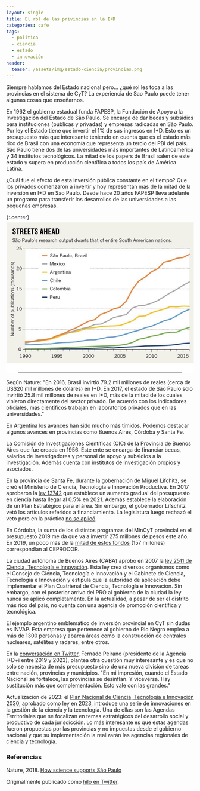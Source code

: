 ```yaml
---
layout: single
title: El rol de las privincias en la I+D
categories: cafe
tags:
  - política
  - ciencia
  - estado
  - innovación
header:
  teaser: /assets/img/estado-ciencia/provincias.png
---
```


Siempre hablamos del Estado nacional pero... ¿qué rol les toca a las provincias en el sistema de CyT? La experiencia de Sao Paulo puede tener algunas cosas que enseñarnos.

En 1962 el gobierno estadual funda FAPESP, la Fundación de Apoyo a la Investigación del Estado de São Paulo. Se encarga de dar becas y subsidios para instituciones (públicas y privadas) y empresas radicadas en São Paulo. Por ley el Estado tiene que invertir el 1% de sus ingresos en I+D. Esto es un presupuesto más que interesante teniendo en cuenta que es el estado más rico de Brasil con una economía que representa un tercio del PBI del país. São Paulo tiene dos de las universidades más importantes de Latinoamérica y 34 institutos tecnológicos. La mitad de los papers de Brasil salen de este estado y supera en producción científica a todos los país de América Latina.

¿Cuál fue el efecto de esta inversión pública constante en el tiempo? Que los privados comenzaron a invertir y hoy representan más de la mitad de la inversión en I+D en Sao Paulo. Desde hace 20 años FAPESP lleva adelante un programa para transferir los desarrollos de las universidades a las pequeñas empresas.

{:.center}
![saopaulo](/assets/img/estado-ciencia/sao-paulo.jpeg)
<br>

Según Nature: "En 2016, Brasil invirtió 79.2 mil millones de reales (cerca de US$20 mil millones de dólares) en I+D. En 2017, el estado de São Paulo solo invirtió 25.8 mil millones de reales en I+D, más de la mitad de los cuales vinieron directamente del sector privado. De acuerdo con los indicadores oficiales, más científicos trabajan en laboratorios privados que en las universidades."

En Argentina los avances han sido mucho más tímidos. Podemos destacar algunos avances en provincias como Buenos Aires, Córdoba y Santa Fe.

La Comisión de Investigaciones Científicas (CIC) de la Provincia de Buenos Aires que fue creada en 1956. Este ente se encarga de financiar becas, salarios de investigadores y personal de apoyo y subsidios a la investigación. Además cuenta con institutos de investigación propios y asociados.

En la provincia de Santa Fe, durante la gobernación de Miguel Lifchitz, se creó el Ministerio de Ciencia, Tecnología e Innovación Productiva. En 2017 aprobaron la <a href="https://santafe.gov.ar/boletinoficial/recursos/boletines/19-7-2018ley13742-2018.html">ley 13742</a> que establece un aumento gradual del presupuesto en ciencia hasta llegar al 0.5% en 2021. Además establece la elaboración de un Plan Estratégico para el área. Sin embargo, el gobernador Lifschitz vetó los artículos referidos a financiamiento. La legislatura luego rechazó el veto pero en la práctica <a href="https://x.com/pablo_bolcatto/status/1071494081203896320?s=20">no se aplicó</a>.

En Córdoba, la suma de los distintos programas del MinCyT provincial en el presupuesto 2019 me da que va a invertir 275 millones de pesos este año. En 2019, un poco más de la <a href="http://cba.gov.ar/presupuesto-provincial-ano-2019/">mitad de estos fondos</a> (157 millones) correspondían al CEPROCOR.

La ciudad autónoma de Buenos Aires (CABA) aprobó en 2007 la <a href="https://boletinoficial.buenosaires.gob.ar/normativaba/norma/111824">ley 2511 de Ciencia, Tecnología e Innovación</a>. Esta ley crea diversos organismos como el Consejo de Ciencia, Tecnología e Innovación y el Gabinete de Ciencia, Tecnología e Innovación y estipula que la autoridad de aplicación debe implementar el Plan Cuatrienal de Ciencia, Tecnología e Innovación. Sin embargo, con el posterior arrivo del PRO al gobierno de la ciudad la ley nunca se aplicó completamente. En la actualidad, a pesar de ser el distrito más rico del país, no cuenta con una agencia de promoción científica y tecnológica.

El ejemplo argentino emblemático de inversión provincial en CyT sin dudas es INVAP. Esta empresa que pertenece al gobierno de Rio Negro emplea a más de 1300 personas y abarca áreas como la construcción de centrales nucleares, satélites y radares, entre otros.

En la <a href="https://x.com/ferpeirano/status/1121056481388965888?s=20">conversación en Twitter</a>, Fernado Peirano (presidente de la Agencia I+D+i entre 2019 y 2023), plantea otra cuestión muy interesante y es que no solo se necesita de más presupuesto sino de una nueva división de tareas entre nación, provincias y municipios. "En mi impresión, cuando el Estado Nacional se fortalece, las provincias se desinflan. Y viceversa. Hay sustitución más que complementación. Esto vale con las grandes."

Actualización de 2023: el <a href="https://www.boletinoficial.gob.ar/detalleAviso/primera/296574/20231023">Plan Nacional de Ciencia, Tecnología e Innovación 2030</a>, aprobado como ley en 2023, introduce una serie de innovaciones en la gestión de la ciencia y la tecnología. Una de ellas son las Agendas Territoriales que se focalizan en temas estratégicos del desarrollo social y productivo de cada jurisdicción. Lo más interesante es que estas agendas fueron propuestas por las provincias y no impuestas desde el gobierno nacional y que su implementación la realizarán las agencias regionales de ciencia y tecnología.

<h3>Referencias</h3> 
Nature, 2018. <a href="https://nature.com/articles/d41586-018-07536-1">How science supports São Paulo</a>

Originalmente publicado como <a href="https://twitter.com/germangfeler/status/1120878140526616577">hilo en Twitter</a>.
